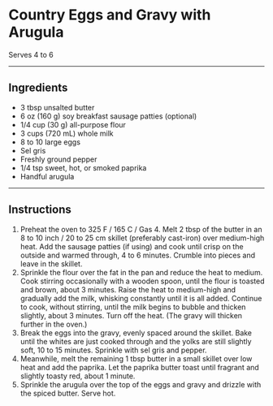 # Country Eggs and Gravy with Arugula

Serves 4 to 6

---

## Ingredients

* 3 tbsp unsalted butter
* 6 oz (160 g) soy breakfast sausage patties (optional)
* 1/4 cup (30 g) all-purpose flour
* 3 cups (720 mL) whole milk
* 8 to 10 large eggs
* Sel gris
* Freshly ground pepper
* 1/4 tsp sweet, hot, or smoked paprika
* Handful arugula

---

## Instructions

1. Preheat the oven to 325 F / 165 C / Gas 4. Melt 2 tbsp of the butter in an 8 to 10 inch / 20 to 25 cm skillet (preferably cast-iron) over medium-high heat. Add the sausage patties (if using) and cook until crisp on the outside and warmed through, 4 to 6 minutes. Crumble into pieces and leave in the skillet.
2. Sprinkle the flour over the fat in the pan and reduce the heat to medium. Cook stirring occasionally with a wooden spoon, until the flour is toasted and brown, about 3 minutes. Raise the heat to medium-high and gradually add the milk, whisking constantly until it is all added. Continue to cook, without stirring, until the milk begins to bubble and thicken slightly, about 3 minutes. Turn off the heat. (The gravy will thicken further in the oven.)
3. Break the eggs into the gravy, evenly spaced around the skillet. Bake until the whites are just cooked through and the yolks are still slightly soft, 10 to 15 minutes. Sprinkle with sel gris and pepper.
4. Meanwhile, melt the remaining 1 tbsp butter in a small skillet over low heat and add the paprika. Let the paprika butter toast until fragrant and slightly toasty red, about 1 minute.
5. Sprinkle the arugula over the top of the eggs and gravy and drizzle with the spiced butter. Serve hot.